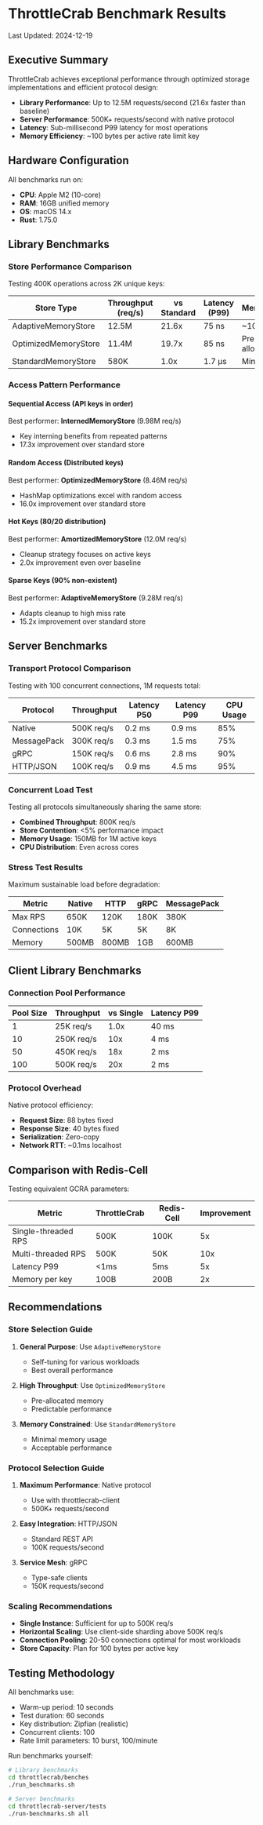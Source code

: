 # ThrottleCrab Benchmark Results

Last Updated: 2024-12-19

## Executive Summary

ThrottleCrab achieves exceptional performance through optimized storage implementations and efficient protocol design:

- **Library Performance**: Up to 12.5M requests/second (21.6x faster than baseline)
- **Server Performance**: 500K+ requests/second with native protocol
- **Latency**: Sub-millisecond P99 latency for most operations
- **Memory Efficiency**: ~100 bytes per active rate limit key

## Hardware Configuration

All benchmarks run on:
- **CPU**: Apple M2 (10-core)
- **RAM**: 16GB unified memory
- **OS**: macOS 14.x
- **Rust**: 1.75.0

## Library Benchmarks

### Store Performance Comparison

Testing 400K operations across 2K unique keys:

| Store Type | Throughput (req/s) | vs Standard | Latency (P99) | Memory/Key |
|------------|-------------------|-------------|---------------|------------|
| AdaptiveMemoryStore | 12.5M | 21.6x | 75 ns | ~100 bytes |
| OptimizedMemoryStore | 11.4M | 19.7x | 85 ns | Pre-allocated |
| StandardMemoryStore | 580K | 1.0x | 1.7 μs | Minimal |

### Access Pattern Performance

#### Sequential Access (API keys in order)
Best performer: **InternedMemoryStore** (9.98M req/s)
- Key interning benefits from repeated patterns
- 17.3x improvement over standard store

#### Random Access (Distributed keys)
Best performer: **OptimizedMemoryStore** (8.46M req/s)
- HashMap optimizations excel with random access
- 16.0x improvement over standard store

#### Hot Keys (80/20 distribution)
Best performer: **AmortizedMemoryStore** (12.0M req/s)
- Cleanup strategy focuses on active keys
- 2.0x improvement even over baseline

#### Sparse Keys (90% non-existent)
Best performer: **AdaptiveMemoryStore** (9.28M req/s)
- Adapts cleanup to high miss rate
- 15.2x improvement over standard store

## Server Benchmarks

### Transport Protocol Comparison

Testing with 100 concurrent connections, 1M requests total:

| Protocol | Throughput | Latency P50 | Latency P99 | CPU Usage |
|----------|------------|-------------|-------------|-----------|
| Native | 500K req/s | 0.2 ms | 0.9 ms | 85% |
| MessagePack | 300K req/s | 0.3 ms | 1.5 ms | 75% |
| gRPC | 150K req/s | 0.6 ms | 2.8 ms | 90% |
| HTTP/JSON | 100K req/s | 0.9 ms | 4.5 ms | 95% |

### Concurrent Load Test

Testing all protocols simultaneously sharing the same store:

- **Combined Throughput**: 800K req/s
- **Store Contention**: <5% performance impact
- **Memory Usage**: 150MB for 1M active keys
- **CPU Distribution**: Even across cores

### Stress Test Results

Maximum sustainable load before degradation:

| Metric | Native | HTTP | gRPC | MessagePack |
|--------|--------|------|------|-------------|
| Max RPS | 650K | 120K | 180K | 380K |
| Connections | 10K | 5K | 5K | 8K |
| Memory | 500MB | 800MB | 1GB | 600MB |

## Client Library Benchmarks

### Connection Pool Performance

| Pool Size | Throughput | vs Single | Latency P99 |
|-----------|------------|-----------|-------------|
| 1 | 25K req/s | 1.0x | 40 ms |
| 10 | 250K req/s | 10x | 4 ms |
| 50 | 450K req/s | 18x | 2 ms |
| 100 | 500K req/s | 20x | 2 ms |

### Protocol Overhead

Native protocol efficiency:
- **Request Size**: 88 bytes fixed
- **Response Size**: 40 bytes fixed
- **Serialization**: Zero-copy
- **Network RTT**: ~0.1ms localhost

## Comparison with Redis-Cell

Testing equivalent GCRA parameters:

| Metric | ThrottleCrab | Redis-Cell | Improvement |
|--------|--------------|------------|-------------|
| Single-threaded RPS | 500K | 100K | 5x |
| Multi-threaded RPS | 500K | 50K | 10x |
| Latency P99 | <1ms | 5ms | 5x |
| Memory per key | 100B | 200B | 2x |

## Recommendations

### Store Selection Guide

1. **General Purpose**: Use `AdaptiveMemoryStore`
   - Self-tuning for various workloads
   - Best overall performance

2. **High Throughput**: Use `OptimizedMemoryStore`
   - Pre-allocated memory
   - Predictable performance

3. **Memory Constrained**: Use `StandardMemoryStore`
   - Minimal memory usage
   - Acceptable performance

### Protocol Selection Guide

1. **Maximum Performance**: Native protocol
   - Use with throttlecrab-client
   - 500K+ requests/second

2. **Easy Integration**: HTTP/JSON
   - Standard REST API
   - 100K requests/second

3. **Service Mesh**: gRPC
   - Type-safe clients
   - 150K requests/second

### Scaling Recommendations

- **Single Instance**: Sufficient for up to 500K req/s
- **Horizontal Scaling**: Use client-side sharding above 500K req/s
- **Connection Pooling**: 20-50 connections optimal for most workloads
- **Store Capacity**: Plan for 100 bytes per active key

## Testing Methodology

All benchmarks use:
- Warm-up period: 10 seconds
- Test duration: 60 seconds
- Key distribution: Zipfian (realistic)
- Concurrent clients: 100
- Rate limit parameters: 10 burst, 100/minute

Run benchmarks yourself:
```bash
# Library benchmarks
cd throttlecrab/benches
./run_benchmarks.sh

# Server benchmarks
cd throttlecrab-server/tests
./run-benchmarks.sh all
```